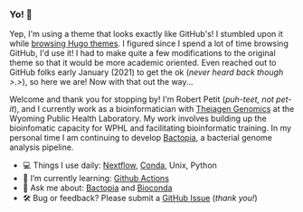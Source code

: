### Yo! 👋

Yep, I'm using a theme that looks exactly like GitHub's! I stumbled upon it while [browsing Hugo themes](https://themes.gohugo.io/github-style/). I figured since I spend a lot of time browsing GitHub, I'd use it! I had to make quite a few modifications to the original theme so that it would be more academic oriented. Even reached out to GitHub folks early January (2021) to get the ok (*never heard back though >.>*), so here we are! Now with that out the way...

Welcome and thank you for stopping by! I'm Robert Petit (*puh-teet, not pet-it*), and I currently work as a bioinformatician with [Theiagen Genomics](https://theiagen.com/) at the Wyoming Public Health Laboratory. My work involves building up the bioinfomatic capacity for WPHL and facilitating bioinformatic training. In my personal time I am continuing to develop [Bactopia](https://bactopia.github.io/), a bacterial genome analysis pipeline.

- 💻 Things I use daily: [Nextflow](https://www.nextflow.io/), [Conda](https://docs.conda.io/en/latest/), Unix, Python
- 🌱 I’m currently learning: [Github Actions](https://github.com/features/actions)
- 💬 Ask me about: [Bactopia](https://bactopia.github.io/) and [Bioconda](https://bioconda.github.io/)
- 🛠️ Bug or feedback? Please submit a [GitHub Issue](https://github.com/rpetit3/robertpetit.com/issues/new) (*thank you!*)

